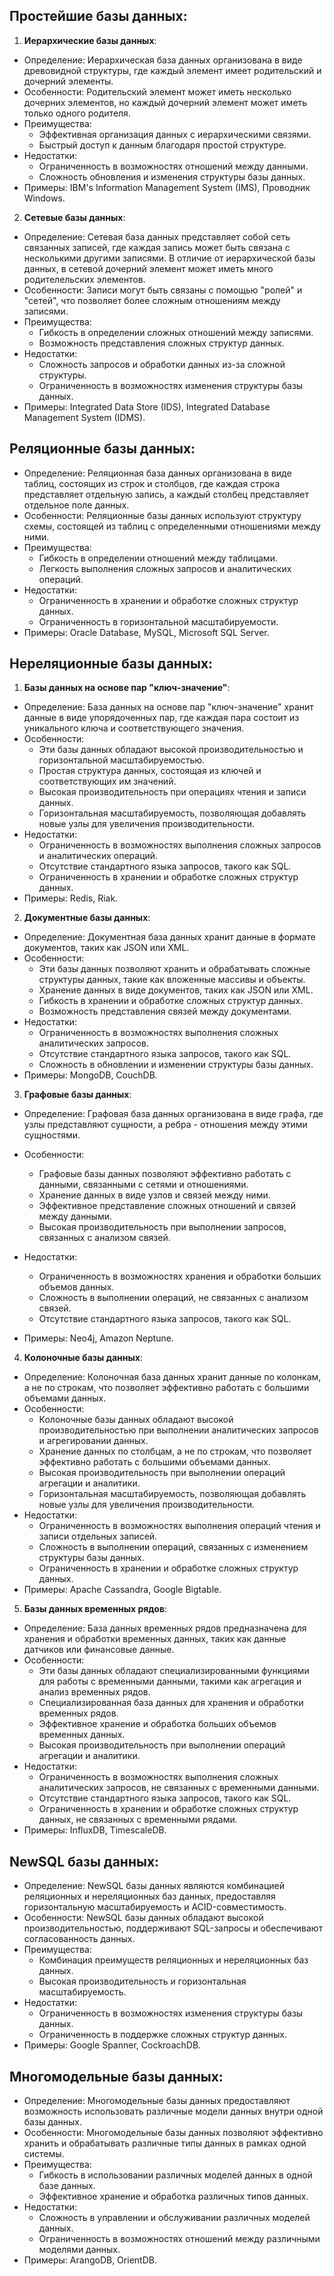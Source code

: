 ## Простейшие базы данных:

1. **Иерархические базы данных**:
- Определение: Иерархическая база данных организована в виде древовидной структуры, где каждый элемент имеет родительский и дочерний элементы.
- Особенности: Родительский элемент может иметь несколько дочерних элементов, но каждый дочерний элемент может иметь только одного родителя.
- Преимущества:
     - Эффективная организация данных с иерархическими связями.
     - Быстрый доступ к данным благодаря простой структуре.
- Недостатки:
     - Ограниченность в возможностях отношений между данными.
     - Сложность обновления и изменения структуры базы данных.
- Примеры: IBM's Information Management System (IMS), Проводник Windows.

2. **Сетевые базы данных**:
- Определение: Сетевая база данных представляет собой сеть связанных записей, где каждая запись может быть связана с несколькими другими записями. В отличие от иерархической базы данных, в сетевой дочерний элемент может иметь много родителельских элементов.
- Особенности: Записи могут быть связаны с помощью "ролей" и "сетей", что позволяет более сложным отношениям между записями.
- Преимущества:
     - Гибкость в определении сложных отношений между записями.
     - Возможность представления сложных структур данных.
- Недостатки:
     - Сложность запросов и обработки данных из-за сложной структуры.
     - Ограниченность в возможностях изменения структуры базы данных.
- Примеры: Integrated Data Store (IDS), Integrated Database Management System (IDMS).

## Реляционные базы данных:
- Определение: Реляционная база данных организована в виде таблиц, состоящих из строк и столбцов, где каждая строка представляет отдельную запись, а каждый столбец представляет отдельное поле данных.
- Особенности: Реляционные базы данных используют структуру схемы, состоящей из таблиц с определенными отношениями между ними.
- Преимущества:
     - Гибкость в определении отношений между таблицами.
     - Легкость выполнения сложных запросов и аналитических операций.
- Недостатки:
     - Ограниченность в хранении и обработке сложных структур данных.
     - Ограниченность в горизонтальной масштабируемости.
- Примеры: Oracle Database, MySQL, Microsoft SQL Server.

## Нереляционные базы данных:

1. **Базы данных на основе пар "ключ-значение"**:
- Определение: База данных на основе пар "ключ-значение" хранит данные в виде упорядоченных пар, где каждая пара состоит из уникального ключа и соответствующего значения.
- Особенности: 
    - Эти базы данных обладают высокой производительностью и горизонтальной масштабируемостью.
    - Простая структура данных, состоящая из ключей и соответствующих им значений.
    - Высокая производительность при операциях чтения и записи данных.
    - Горизонтальная масштабируемость, позволяющая добавлять новые узлы для увеличения производительности.
- Недостатки:
    - Ограниченность в возможностях выполнения сложных запросов и аналитических операций.
    - Отсутствие стандартного языка запросов, такого как SQL.
    - Ограниченность в хранении и обработке сложных структур данных.
- Примеры: Redis, Riak.

2. **Документные базы данных**:
- Определение: Документная база данных хранит данные в формате документов, таких как JSON или XML.
- Особенности: 
    - Эти базы данных позволяют хранить и обрабатывать сложные структуры данных, такие как вложенные массивы и объекты.
    - Хранение данных в виде документов, таких как JSON или XML.
    - Гибкость в хранении и обработке сложных структур данных.
    - Возможность представления связей между документами.
- Недостатки:
    - Ограниченность в возможностях выполнения сложных аналитических запросов.
    - Отсутствие стандартного языка запросов, такого как SQL.
    - Сложность в обновлении и изменении структуры базы данных.
- Примеры: MongoDB, CouchDB.

3. **Графовые базы данных**:
- Определение: Графовая база данных организована в виде графа, где узлы представляют сущности, а ребра - отношения между этими сущностями.
- Особенности: 
   - Графовые базы данных позволяют эффективно работать с данными, связанными с сетями и отношениями.
   - Хранение данных в виде узлов и связей между ними.
   - Эффективное представление сложных отношений и связей между данными.
   - Высокая производительность при выполнении запросов, связанных с анализом связей.
- Недостатки:
   - Ограниченность в возможностях хранения и обработки больших объемов данных.
   - Сложность в выполнении операций, не связанных с анализом связей.
   - Отсутствие стандартного языка запросов, такого как SQL.

- Примеры: Neo4j, Amazon Neptune.

4. **Колоночные базы данных**:
- Определение: Колоночная база данных хранит данные по колонкам, а не по строкам, что позволяет эффективно работать с большими объемами данных.
- Особенности: 
  - Колоночные базы данных обладают высокой производительностью при выполнении аналитических запросов и агрегировании данных.
  - Хранение данных по столбцам, а не по строкам, что позволяет эффективно работать с большими объемами данных.
  - Высокая производительность при выполнении операций агрегации и аналитики.
  - Горизонтальная масштабируемость, позволяющая добавлять новые узлы для увеличения производительности.
- Недостатки:
  - Ограниченность в возможностях выполнения операций чтения и записи отдельных записей.
  - Сложность в выполнении операций, связанных с изменением структуры базы данных.
  - Ограниченность в хранении и обработке сложных структур данных.
- Примеры: Apache Cassandra, Google Bigtable.

5. **Базы данных временных рядов**:
- Определение: База данных временных рядов предназначена для хранения и обработки временных данных, таких как данные датчиков или финансовые данные.
- Особенности: 
  - Эти базы данных обладают специализированными функциями для работы с временными данными, такими как агрегация и анализ временных рядов.
  - Специализированная база данных для хранения и обработки временных рядов.
  - Эффективное хранение и обработка больших объемов временных данных.
  - Высокая производительность при выполнении операций агрегации и аналитики.
- Недостатки:
  - Ограниченность в возможностях выполнения сложных аналитических запросов, не связанных с временными данными.
  - Отсутствие стандартного языка запросов, такого как SQL.
  - Ограниченность в хранении и обработке сложных структур данных, не связанных с временными рядами.
- Примеры: InfluxDB, TimescaleDB.

## NewSQL базы данных:
- Определение: NewSQL базы данных являются комбинацией реляционных и нереляционных баз данных, предоставляя горизонтальную масштабируемость и ACID-совместимость.
- Особенности: NewSQL базы данных обладают высокой производительностью, поддерживают SQL-запросы и обеспечивают согласованность данных.
- Преимущества:
     - Комбинация преимуществ реляционных и нереляционных баз данных.
     - Высокая производительность и горизонтальная масштабируемость.
- Недостатки:
     - Ограниченность в возможностях изменения структуры базы данных.
     - Ограниченность в поддержке сложных структур данных.
- Примеры: Google Spanner, CockroachDB.

## Многомодельные базы данных:
- Определение: Многомодельные базы данных предоставляют возможность использовать различные модели данных внутри одной базы данных.
- Особенности: Многомодельные базы данных позволяют эффективно хранить и обрабатывать различные типы данных в рамках одной системы.
- Преимущества:
     - Гибкость в использовании различных моделей данных в одной базе данных.
     - Эффективное хранение и обработка различных типов данных.
- Недостатки:
     - Сложность в управлении и обслуживании различных моделей данных.
     - Ограниченность в возможностях отношений между различными моделями данных.
- Примеры: ArangoDB, OrientDB.